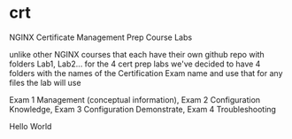 # crt
NGINX Certificate Management Prep Course Labs

unlike other NGINX courses that each have their own github repo with folders Lab1, Lab2...
for the 4 cert prep labs we've decided to have 4 folders with the names of the Certification Exam name and use that for any files the lab will use

Exam 1 Management (conceptual information), 
Exam 2 Configuration Knowledge, 
Exam 3 Configuration Demonstrate, 
Exam 4 Troubleshooting

Hello World
